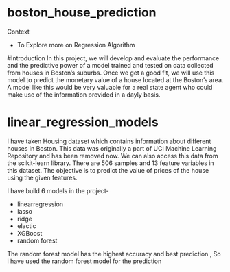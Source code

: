 # boston_house_prediction
Context
 - To Explore more on Regression Algorithm
 
#Introduction
In this project, we will develop and evaluate the performance and the predictive power of a model trained and tested on data collected from houses in Boston’s suburbs.
Once we get a good fit, we will use this model to predict the monetary value of a house located at the Boston’s area.
A model like this would be very valuable for a real state agent who could make use of the information provided in a dayly basis.


# linear_regression_models

I have taken Housing dataset which contains information about different houses in Boston. This data was originally a part of UCI Machine Learning Repository and has been removed now. We can also access this data from the scikit-learn library. There are 506 samples and 13 feature variables in this dataset. The objective is to predict the value of prices of the house using the given features.

I have build 6 models in the project-
* linearregression
* lasso
* ridge
* elactic
* XGBoost
* random forest

The random forest model has the highest accuracy and best prediction , So i have used the random forest model for the prediction
